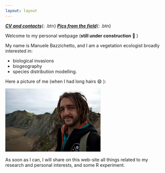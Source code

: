 ```yaml
---
layout: layout
---
```


[**_CV and contacts_**](https://manuelebazzichetto.github.io/pers-website/CV/){: .btn} [**_Pics from the field_**](https://manuelebazzichetto.github.io/pers-website/PicsFromField/){: .btn}


Welcome to my personal webpage (**still under construction** :hammer: )

My name is Manuele Bazzichetto, and I am a vegetation ecologist broadly interested in:
- biological invasions
- biogeography
- species distribution modelling.

Here a picture of me (when I had long hairs  :smile: ):

<img src="images/DSC_2169.jpg" width="300" />

As soon as I can, I will share on this web-site all things related to my research and personal interests, and some R experiment.

